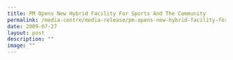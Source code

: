 ```yaml
---
title: PM Opens New Hybrid Facility For Sports And The Community
permalink: /media-centre/media-release/pm-opens-new-hybrid-facility-for-sports-and-the-community/
date: 2009-07-27
layout: post
description: ""
image: ""
---
```

